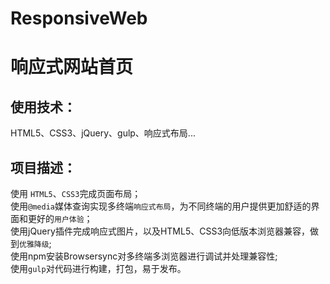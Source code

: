 # ResponsiveWeb

响应式网站首页
===

使用技术：
---
HTML5、CSS3、jQuery、gulp、响应式布局...

项目描述：
---
使用 `HTML5`、`CSS3`完成页面布局；<br>
使用`@media`媒体查询实现多终端`响应式布局`，为不同终端的用户提供更加舒适的界面和更好的`用户体验`；<br>
使用jQuery插件完成响应式图片，以及HTML5、CSS3向低版本浏览器兼容，做到`优雅降级`;<br>
使用npm安装Browsersync对多终端多浏览器进行调试并处理兼容性;<br>
使用`gulp`对代码进行构建，打包，易于发布。

